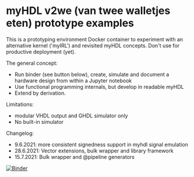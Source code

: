 # myHDL v2we (van twee walletjes eten) prototype examples

This is a prototyping environment Docker container to experiment with an alternative kernel ('myIRL') and revisited myHDL concepts.
Don't use for productive deployment (yet).

The general concept:
* Run binder (see button below), create, simulate and document a hardware design from within a Jupyter notebook
* Use functional programming internals, but develop in readable myHDL
* Extend by derivation.

Limitations:
* modular VHDL output and GHDL simulator only
* No built-in simulator

Changelog:
* 9.6.2021: more consistent signedness support in myhdl signal emulation
* 28.6.2021: Vector extensions, bulk wrapper and library framework
* 15.7.2021: Bulk wrapper and @pipeline generators

[![Binder](https://mybinder.org/badge_logo.svg)](https://mybinder.org/v2/gh/hackfin/myhdl.v2we/HEAD?urlpath=%2Ftree%2Fexamples%2Findex.ipynb)
